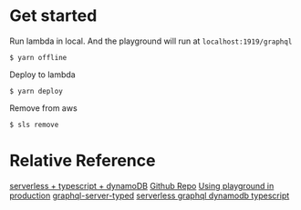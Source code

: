 # Get started

Run lambda in local. And the playground will run at `localhost:1919/graphql`

```
$ yarn offline
```

Deploy to lambda

```
$ yarn deploy
```

Remove from aws

```
$ sls remove
```

# Relative Reference

[serverless + typescript + dynamoDB](https://medium.com/@ayoub.edakhly/a-dummy-guide-to-building-your-first-api-using-serverless-typescript-and-graphql-5802d13874a0)
[Github Repo](https://github.com/AyoubEd/Serverless-Typescript-GraphQl-Commenting-API)
[Using playground in production](https://www.apollographql.com/docs/apollo-server/features/graphql-playground.html#Enabling-GraphQL-Playground-in-production)
[graphql-server-typed](https://github.com/tomyitav/graphql-server-typed)
[serverless graphql dynamodb typescript](https://gitlab.com/DasithKuruppu/serverlessgraphql)
